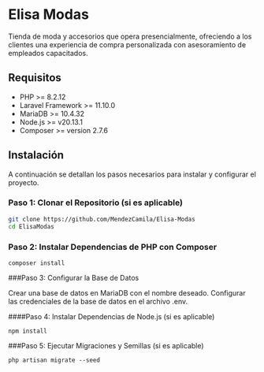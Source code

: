 # Elisa Modas

Tienda de moda y accesorios que opera presencialmente, ofreciendo a los clientes una experiencia de compra personalizada con asesoramiento de empleados capacitados.

## Requisitos

- PHP >= 8.2.12
- Laravel Framework >= 11.10.0
- MariaDB >= 10.4.32
- Node.js >= v20.13.1
- Composer >= version 2.7.6

## Instalación

A continuación se detallan los pasos necesarios para instalar y configurar el proyecto.

### Paso 1: Clonar el Repositorio (si es aplicable)

```bash
git clone https://github.com/MendezCamila/Elisa-Modas
cd ElisaModas
```

### Paso 2: Instalar Dependencias de PHP con Composer
```
composer install
```

###Paso 3: Configurar la Base de Datos

Crear una base de datos en MariaDB con el nombre deseado.
Configurar las credenciales de la base de datos en el archivo .env.

####Paso 4: Instalar Dependencias de Node.js (si es aplicable)
```
npm install
```
###Paso 5: Ejecutar Migraciones y Semillas (si es aplicable)
```
php artisan migrate --seed
```





